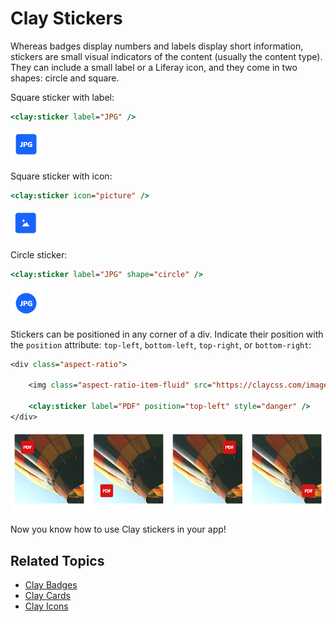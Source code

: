 # Clay Stickers

Whereas badges display numbers and labels display short information, stickers are small visual indicators of the content (usually the content type). They can include a small label or a Liferay icon, and they come in two shapes: circle and square.

Square sticker with label:

```jsp
<clay:sticker label="JPG" />
```

![You can include stickers in your apps.](./clay-stickers/images/01.png)

Square sticker with icon:

```jsp
<clay:sticker icon="picture" />
```

![Stickers can include icons.](./clay-stickers/images/02.png)

Circle sticker:

```jsp
<clay:sticker label="JPG" shape="circle" />
```

![You can also have circle stickers.](./clay-stickers/images/03.png)

Stickers can be positioned in any corner of a div. Indicate their position with the `position` attribute: `top-left`, `bottom-left`, `top-right`, or `bottom-right`:

```jsp
<div class="aspect-ratio">

	<img class="aspect-ratio-item-fluid" src="https://claycss.com/images/thumbnail_hot_air_ballon.jpg" />

	<clay:sticker label="PDF" position="top-left" style="danger" />
</div>
```

![You can specify the position of the sticker within a container.](./clay-stickers/images/04.png)

Now you know how to use Clay stickers in your app!

## Related Topics

* [Clay Badges](./clay-badges.md)
* [Clay Cards](./clay-cards.md)
* [Clay Icons](./clay-icons.md)